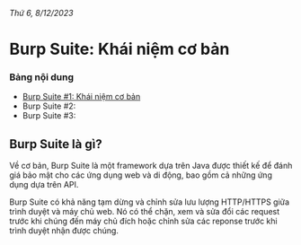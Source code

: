 _Thứ 6, 8/12/2023_

# Burp Suite: Khái niệm cơ bản

### Bảng nội dung

*   [Burp Suite #1: Khái niệm cơ bản](./)
*   Burp Suite #2: 
*   Burp Suite #3: 

## Burp Suite là gì? 

Về cơ bản, Burp Suite là một framework dựa trên Java được thiết kế để đánh giá bảo mật cho các ứng dụng web và di động, bao gồm cả những ứng dụng dựa trên API.

Burp Suite có khả năng tạm dừng và chỉnh sửa lưu lượng HTTP/HTTPS giữa trình duyệt và máy chủ web. Nó có thể chặn, xem và sửa đổi các request trước khi chúng đến máy chủ đích hoặc chỉnh sửa các reponse trước khi trình duyệt nhận được chúng.

